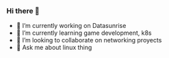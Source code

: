 ### Hi there 👋

- 🔭 I’m currently working on Datasunrise
- 🌱 I’m currently learning game development, k8s
- 👯 I’m looking to collaborate on networking proyects
- 💬 Ask me about linux thing
<!-- - 📫 How to reach me:  -->
<!-- - ⚡ Fun fact: ... -->


